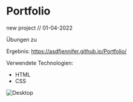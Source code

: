 # Portfolio

new project // 01-04-2022

Übungen zu


Ergebnis: https://asdfjennifer.github.io/Portfolio/

Verwendete Technologien:

- HTML
- CSS


![Desktop](https://user-images.githubusercontent.com/98667941/182271954-11ed31b5-4743-4981-a5d3-eb8b888666df.png)
